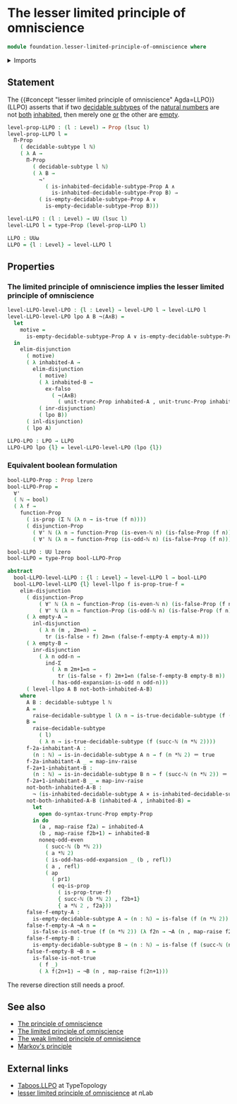 # The lesser limited principle of omniscience

```agda
module foundation.lesser-limited-principle-of-omniscience where
```

<details><summary>Imports</summary>

```agda
open import elementary-number-theory.multiplication-natural-numbers
open import elementary-number-theory.natural-numbers
open import elementary-number-theory.parity-natural-numbers

open import foundation.action-on-identifications-functions
open import foundation.booleans
open import foundation.cartesian-product-types
open import foundation.conjunction
open import foundation.coproduct-types
open import foundation.decidable-propositions
open import foundation.decidable-subtypes
open import foundation.dependent-pair-types
open import foundation.disjunction
open import foundation.empty-types
open import foundation.equivalences
open import foundation.function-types
open import foundation.identity-types
open import foundation.limited-principle-of-omniscience
open import foundation.negation
open import foundation.propositional-truncations
open import foundation.raising-universe-levels
open import foundation.transport-along-identifications
open import foundation.universal-quantification
open import foundation.universe-levels

open import foundation-core.propositions
```

</details>

## Statement

The {{#concept "lesser limited principle of omniscience" Agda=LLPO}} (LLPO)
asserts that if two [decidable subtypes](foundation.decidable-subtypes.md) of
the [natural numbers](elementary-number-theory.natural-numbers.md) are not
[both](foundation.conjunction.md) [inhabited](foundation.inhabited-subtypes.md),
then merely one [or](foundation.disjunction.md) the other are
[empty](foundation.empty-types.md).

```agda
level-prop-LLPO : (l : Level) → Prop (lsuc l)
level-prop-LLPO l =
  Π-Prop
    ( decidable-subtype l ℕ)
    ( λ A →
      Π-Prop
        ( decidable-subtype l ℕ)
        ( λ B →
          ¬'
            ( is-inhabited-decidable-subtype-Prop A ∧
              is-inhabited-decidable-subtype-Prop B) ⇒
          ( is-empty-decidable-subtype-Prop A ∨
            is-empty-decidable-subtype-Prop B)))

level-LLPO : (l : Level) → UU (lsuc l)
level-LLPO l = type-Prop (level-prop-LLPO l)

LLPO : UUω
LLPO = {l : Level} → level-LLPO l
```

## Properties

### The limited principle of omniscience implies the lesser limited principle of omniscience

```agda
level-LLPO-level-LPO : {l : Level} → level-LPO l → level-LLPO l
level-LLPO-level-LPO lpo A B ¬⟨A∧B⟩ =
  let
    motive =
      is-empty-decidable-subtype-Prop A ∨ is-empty-decidable-subtype-Prop B
  in
    elim-disjunction
      ( motive)
      ( λ inhabited-A →
        elim-disjunction
          ( motive)
          ( λ inhabited-B →
            ex-falso
              ( ¬⟨A∧B⟩
                ( unit-trunc-Prop inhabited-A , unit-trunc-Prop inhabited-B)))
          ( inr-disjunction)
          ( lpo B))
      ( inl-disjunction)
      ( lpo A)

LLPO-LPO : LPO → LLPO
LLPO-LPO lpo {l} = level-LLPO-level-LPO (lpo {l})
```

### Equivalent boolean formulation

```agda
bool-LLPO-Prop : Prop lzero
bool-LLPO-Prop =
  ∀'
  ( ℕ → bool)
  ( λ f →
    function-Prop
      ( is-prop (Σ ℕ (λ n → is-true (f n))))
      ( disjunction-Prop
        ( ∀' ℕ (λ n → function-Prop (is-even-ℕ n) (is-false-Prop (f n))))
        ( ∀' ℕ (λ n → function-Prop (is-odd-ℕ n) (is-false-Prop (f n))))))

bool-LLPO : UU lzero
bool-LLPO = type-Prop bool-LLPO-Prop

abstract
  bool-LLPO-level-LLPO : {l : Level} → level-LLPO l → bool-LLPO
  bool-LLPO-level-LLPO {l} level-llpo f is-prop-true-f =
    elim-disjunction
      ( disjunction-Prop
          ( ∀' ℕ (λ n → function-Prop (is-even-ℕ n) (is-false-Prop (f n))))
          ( ∀' ℕ (λ n → function-Prop (is-odd-ℕ n) (is-false-Prop (f n)))))
      ( λ empty-A →
        inl-disjunction
          ( λ n (m , 2m=n) →
            tr (is-false ∘ f) 2m=n (false-f-empty-A empty-A m)))
      ( λ empty-B →
        inr-disjunction
          ( λ n odd-n →
            ind-Σ
              ( λ m 2m+1=n →
                tr (is-false ∘ f) 2m+1=n (false-f-empty-B empty-B m))
              ( has-odd-expansion-is-odd n odd-n)))
      ( level-llpo A B not-both-inhabited-A-B)
    where
      A B : decidable-subtype l ℕ
      A =
        raise-decidable-subtype l (λ n → is-true-decidable-subtype (f (n *ℕ 2)))
      B =
        raise-decidable-subtype
          ( l)
          ( λ n → is-true-decidable-subtype (f (succ-ℕ (n *ℕ 2))))
      f-2a-inhabitant-A :
        (n : ℕ) → is-in-decidable-subtype A n → f (n *ℕ 2) ＝ true
      f-2a-inhabitant-A _ = map-inv-raise
      f-2a+1-inhabitant-B :
        (n : ℕ) → is-in-decidable-subtype B n → f (succ-ℕ (n *ℕ 2)) ＝ true
      f-2a+1-inhabitant-B _ = map-inv-raise
      not-both-inhabited-A-B :
        ¬ (is-inhabited-decidable-subtype A × is-inhabited-decidable-subtype B)
      not-both-inhabited-A-B (inhabited-A , inhabited-B) =
        let
          open do-syntax-trunc-Prop empty-Prop
        in do
          (a , map-raise f2a) ← inhabited-A
          (b , map-raise f2b+1) ← inhabited-B
          noneq-odd-even
            ( succ-ℕ (b *ℕ 2))
            ( a *ℕ 2)
            ( is-odd-has-odd-expansion _ (b , refl))
            ( a , refl)
            ( ap
              ( pr1)
              ( eq-is-prop
                ( is-prop-true-f)
                { succ-ℕ (b *ℕ 2) , f2b+1}
                { a *ℕ 2 , f2a}))
      false-f-empty-A :
        is-empty-decidable-subtype A → (n : ℕ) → is-false (f (n *ℕ 2))
      false-f-empty-A ¬A n =
        is-false-is-not-true (f (n *ℕ 2)) (λ f2n → ¬A (n , map-raise f2n))
      false-f-empty-B :
        is-empty-decidable-subtype B → (n : ℕ) → is-false (f (succ-ℕ (n *ℕ 2)))
      false-f-empty-B ¬B n =
        is-false-is-not-true
          ( f _)
          ( λ f⟨2n+1⟩ → ¬B (n , map-raise f⟨2n+1⟩))
```

The reverse direction still needs a proof.

## See also

- [The principle of omniscience](foundation.principle-of-omniscience.md)
- [The limited principle of omniscience](foundation.limited-principle-of-omniscience.md)
- [The weak limited principle of omniscience](foundation.weak-limited-principle-of-omniscience.md)
- [Markov's principle](logic.markovs-principle.md)

## External links

- [Taboos.LLPO](https://martinescardo.github.io/TypeTopology/Taboos.LLPO.html)
  at TypeTopology
- [lesser limited principle of omniscience](https://ncatlab.org/nlab/show/lesser+limited+principle+of+omniscience)
  at $n$Lab
